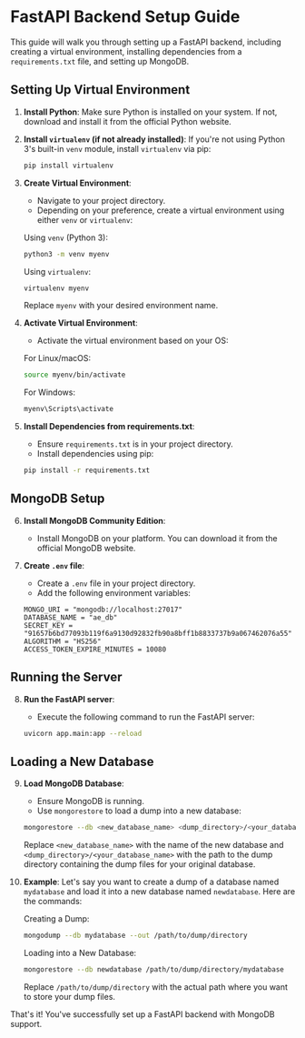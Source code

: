# FastAPI Backend Setup Guide

This guide will walk you through setting up a FastAPI backend, including creating a virtual environment, installing dependencies from a `requirements.txt` file, and setting up MongoDB. 

## Setting Up Virtual Environment

1. **Install Python**: Make sure Python is installed on your system. If not, download and install it from the official Python website.

2. **Install `virtualenv` (if not already installed)**: If you're not using Python 3's built-in `venv` module, install `virtualenv` via pip:

    ```bash
    pip install virtualenv
    ```

3. **Create Virtual Environment**:
   - Navigate to your project directory.
   - Depending on your preference, create a virtual environment using either `venv` or `virtualenv`:
   
   Using `venv` (Python 3):
   ```bash
   python3 -m venv myenv
   ```

   Using `virtualenv`:
   ```bash
   virtualenv myenv
   ```

   Replace `myenv` with your desired environment name.

4. **Activate Virtual Environment**:
   - Activate the virtual environment based on your OS:

   For Linux/macOS:
   ```bash
   source myenv/bin/activate
   ```

   For Windows:
   ```bash
   myenv\Scripts\activate
   ```

5. **Install Dependencies from requirements.txt**:
   - Ensure `requirements.txt` is in your project directory.
   - Install dependencies using pip:

   ```bash
   pip install -r requirements.txt
   ```

## MongoDB Setup

6. **Install MongoDB Community Edition**:
   - Install MongoDB on your platform. You can download it from the official MongoDB website.

7. **Create `.env` file**:
   - Create a `.env` file in your project directory.
   - Add the following environment variables:

   ```plaintext
   MONGO_URI = "mongodb://localhost:27017"
   DATABASE_NAME = "ae_db"
   SECRET_KEY = "91657b6bd77093b119f6a9130d92832fb90a8bff1b8833737b9a067462076a55"
   ALGORITHM = "HS256"
   ACCESS_TOKEN_EXPIRE_MINUTES = 10080
   ```

## Running the Server

8. **Run the FastAPI server**:
   - Execute the following command to run the FastAPI server:

   ```bash
   uvicorn app.main:app --reload
   ```

## Loading a New Database

9. **Load MongoDB Database**:
   - Ensure MongoDB is running.
   - Use `mongorestore` to load a dump into a new database:

   ```bash
   mongorestore --db <new_database_name> <dump_directory>/<your_database_name>
   ```

   Replace `<new_database_name>` with the name of the new database and `<dump_directory>/<your_database_name>` with the path to the dump directory containing the dump files for your original database.

10. **Example**:
    Let's say you want to create a dump of a database named `mydatabase` and load it into a new database named `newdatabase`. Here are the commands:

    Creating a Dump:
    ```bash
    mongodump --db mydatabase --out /path/to/dump/directory
    ```

    Loading into a New Database:
    ```bash
    mongorestore --db newdatabase /path/to/dump/directory/mydatabase
    ```

    Replace `/path/to/dump/directory` with the actual path where you want to store your dump files.

That's it! You've successfully set up a FastAPI backend with MongoDB support.